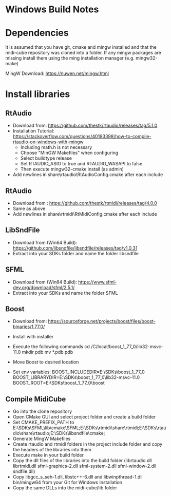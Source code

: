 # Windows Build Notes

# Dependencies
It is assumed that you have git, cmake and mingw installed and that the midi-cube repository was cloned into a folder.
If any mingw packages are missing install them using the ming installation manager (e.g. mingw32-make)

MingW Download: https://nuwen.net/mingw.html

# Install libraries
## RtAudio
* Download from: https://github.com/thestk/rtaudio/releases/tag/5.1.0
* Installation Tutorial: https://stackoverflow.com/questions/40193398/how-to-compile-rtaudio-on-windows-with-mingw
    * Including math.h is not necessary
    * Choose "MinGW Makefiles" when configuring
    * Select buildtype release
    * Set RTAUDIO_ASIO to true and RTAUDIO_WASAPI to false
    * Then execute mingw32-cmake install (as admin)
* Add newlines in share\rtaudio\RtAudioConfig.cmake after each include

## RtAudio
* Download from : https://github.com/thestk/rtmidi/releases/tag/4.0.0
* Same as above
* Add newlines in share\rtmidi\RtMidiConfig.cmake after each include

## LibSndFile
* Download from (Win64 Build): https://github.com/libsndfile/libsndfile/releases/tag/v1.0.31
* Extract into your SDKs folder and name the folder libsndfile

## SFML
* Download from (Win64 Build): https://www.sfml-dev.org/download/sfml/2.5.1/
* Extract into your SDKs and name the folder SFML

## Boost
* Download from: https://sourceforge.net/projects/boost/files/boost-binaries/1.77.0/
* Install with installer
* Execute the following commands
    cd /C/local/boost_1_77_0/lib32-msvc-11.0
    mkdir pdb
    mv *.pdb pdb
* Move Boost to desired location

* Set env variables:
    BOOST_INCLUDEDIR=E:\SDKs\boost_1_77_0
    BOOST_LIBRARYDIR=E:\SDKs\boost_1_77_0\lib32-msvc-11.0
    BOOST_ROOT=E:\SDKs\boost_1_77_0\boost


## Compile MidiCube
* Go into the clone repository
* Open CMake GUI and select project folder and create a build folder
* Set CMAKE_PREFIX_PATH to E:\SDKs\SFML\lib\cmake\SFML;E:\SDKs\rtmidi\share\rtmidi;E:\SDKs\rtaudio\share\rtaudio;E:\SDKs\libsndfile\cmake;
* Generate MingW Makefiles
* Create rtaudio and rtmidi folders in the project include folder and copy the headers of the libraries into them
* Execute make in your build folder
* Copy the dll files of the libraries into the build folder (librtaudio.dll librtmidi.dll sfml-graphics-2.dll sfml-system-2.dll sfml-window-2.dll sndfile.dll)
* Copy libgcc_s_seh-1.dll, libstc++-6.dll and libwinpthread-1.dll bin/mingw64 from your Git for Windows Installation
* Copy the same DLLs into the midi-cube/lib folder
